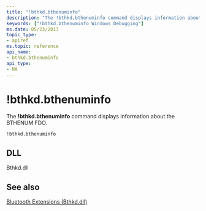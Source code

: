 ```yaml
---
title: "!bthkd.bthenuminfo"
description: "The !bthkd.bthenuminfo command displays information about the BTHENUM FDO."
keywords: ["!bthkd.bthenuminfo Windows Debugging"]
ms.date: 05/23/2017
topic_type:
- apiref
ms.topic: reference
api_name:
- bthkd.bthenuminfo
api_type:
- NA
---
```


# !bthkd.bthenuminfo


The **!bthkd.bthenuminfo** command displays information about the BTHENUM FDO.

```dbgsyntax
!bthkd.bthenuminfo
```

## DLL


Bthkd.dll

## See also


[Bluetooth Extensions (Bthkd.dll)](bluetooh-extensions--bthkd-dll-.md)


